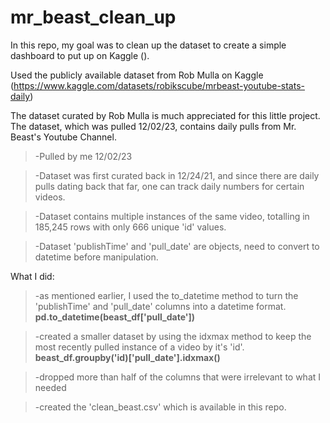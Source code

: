 # mr_beast_clean_up

In this repo, my goal was to clean up the dataset to create a simple dashboard to put up on Kaggle ().

Used the publicly available dataset from Rob Mulla on Kaggle (https://www.kaggle.com/datasets/robikscube/mrbeast-youtube-stats-daily)

The dataset curated by Rob Mulla is much appreciated for this little project. The dataset, which was pulled 12/02/23, contains daily pulls from Mr. Beast's Youtube Channel.
> -Pulled by me 12/02/23

> -Dataset was first curated back in 12/24/21, and since there are daily pulls dating back that far, one can track daily numbers for certain videos.

> -Dataset contains multiple instances of the same video, totalling in 185,245 rows with only 666 unique 'id' values.

> -Dataset 'publishTime' and 'pull_date' are objects, need to convert to datetime before manipulation.

What I did:
> -as mentioned earlier, I used the to_datetime method to turn the 'publishTime' and 'pull_date' columns into a datetime format. **pd.to_datetime(beast_df['pull_date'])**

> -created a smaller dataset by using the idxmax method to keep the most recently pulled instance of a video by it's 'id'. **beast_df.groupby('id)['pull_date'].idxmax()**

> -dropped more than half of the columns that were irrelevant to what I needed

> -created the 'clean_beast.csv' which is available in this repo.
